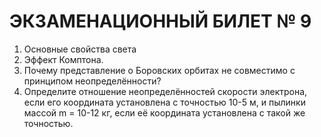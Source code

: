 ЭКЗАМЕНАЦИОННЫЙ БИЛЕТ  № 9
============================

1. Основные свойства света
2. Эффект Комптона.
3. Почему представление о Боровских орбитах не совместимо с принципом неопределённости?
4. Определите отношение неопределённостей скорости электрона, если его координата установлена с точностью 10-5 м, и пылинки массой m = 10-12 кг, если её координата установлена с такой же точностью.
